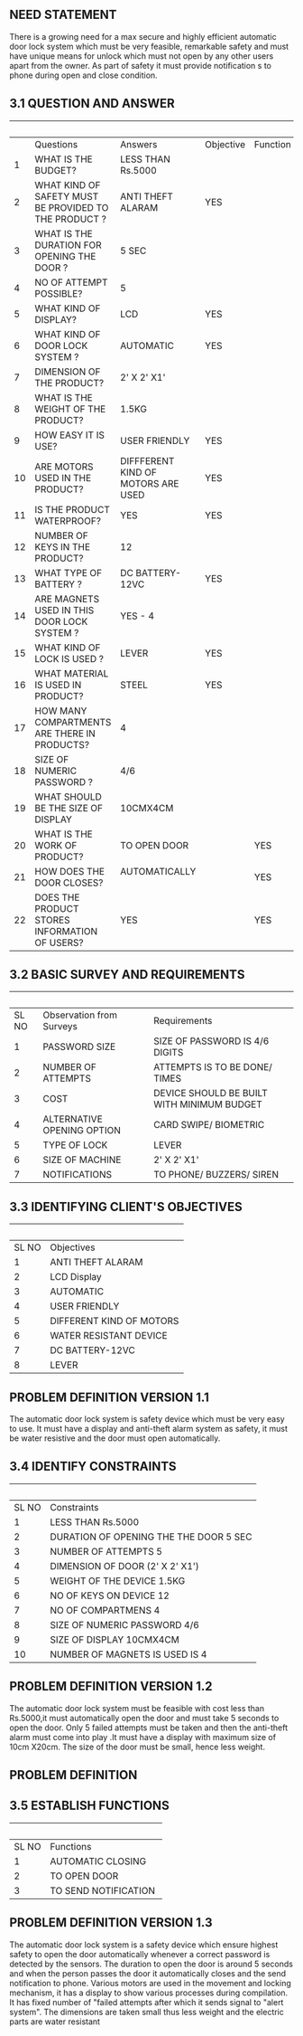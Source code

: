 ##  NEED STATEMENT
  There is a growing need for a max secure and highly efficient automatic door lock system which must be very feasible, remarkable safety and must have unique means for unlock which must not open by any other users apart from the owner. As part of safety it must provide notification s to phone during open and close condition. 

##   3.1 QUESTION AND ANSWER
  |   |   |   |   |  
-- | -- | -- | -- | -- | --
  | Questions | Answers | Objective | Function | Constraint
1 | WHAT IS THE BUDGET? | LESS THAN Rs.5000 |   |   | YES
2 | WHAT KIND OF SAFETY MUST BE PROVIDED TO THE PRODUCT ? | ANTI THEFT ALARAM | YES |   |  
3 | WHAT IS THE DURATION FOR OPENING THE DOOR ? | 5 SEC |   |   | YES
4 | NO OF ATTEMPT POSSIBLE? | 5 |   |   | YES
5 | WHAT KIND OF DISPLAY? | LCD | YES |   |  
6 | WHAT KIND OF DOOR LOCK SYSTEM ? | AUTOMATIC | YES |   |  
7 | DIMENSION OF THE PRODUCT? | 2' X 2' X1' |   |   | YES
8 | WHAT IS THE WEIGHT OF THE PRODUCT? | 1.5KG |   |   | YES
9 | HOW EASY IT IS USE? | USER FRIENDLY | YES |   |  
10 | ARE MOTORS USED IN THE PRODUCT? | DIFFFERENT KIND OF MOTORS ARE USED | YES |   |  
11 | IS THE PRODUCT WATERPROOF? | YES | YES |   |  
12 | NUMBER OF KEYS  IN THE PRODUCT? | 12 |   |   | YES
13 | WHAT TYPE OF BATTERY ? | DC BATTERY-12VC | YES |   |  
14 | ARE MAGNETS USED IN THIS DOOR LOCK SYSTEM ? | YES - 4 |   |   |  
15 | WHAT KIND OF LOCK IS USED ? | LEVER | YES |   |  
16 | WHAT MATERIAL IS USED IN PRODUCT? | STEEL | YES |   |  
17 | HOW MANY COMPARTMENTS ARE THERE IN PRODUCTS? | 4 |   |   | YES
18 | SIZE OF NUMERIC PASSWORD ? | 4/6 |   |   | YES
19 | WHAT SHOULD BE THE SIZE OF DISPLAY | 10CMX4CM |   |   | YES
20 | WHAT IS THE WORK OF PRODUCT? | TO OPEN DOOR |   | YES |  
21 | HOW DOES THE DOOR CLOSES?  | AUTOMATICALLY   |   | YES  |  
22 | DOES THE PRODUCT STORES INFORMATION OF USERS?  | YES  |   | YES  |  

##   3.2 BASIC SURVEY AND REQUIREMENTS

  |   |  
-- | -- | --
SL NO | Observation from Surveys | Requirements
1 | PASSWORD SIZE | SIZE OF PASSWORD IS 4/6 DIGITS
2 | NUMBER OF ATTEMPTS | ATTEMPTS IS TO BE DONE/ TIMES
3 | COST | DEVICE SHOULD BE BUILT WITH MINIMUM BUDGET
4 | ALTERNATIVE OPENING OPTION | CARD SWIPE/ BIOMETRIC
5 | TYPE OF LOCK | LEVER
6 | SIZE OF MACHINE | 2' X 2' X1'
7 | NOTIFICATIONS | TO PHONE/ BUZZERS/ SIREN


##   3.3 IDENTIFYING CLIENT'S OBJECTIVES

  |  
-- | --
SL NO | Objectives
1 | ANTI THEFT ALARAM
2 | LCD Display
3 | AUTOMATIC
4 | USER FRIENDLY
5 | DIFFERENT KIND OF MOTORS
6 | WATER RESISTANT DEVICE
7 | DC BATTERY-12VC
8 | LEVER


##   PROBLEM DEFINITION VERSION 1.1
The automatic door lock system is safety device which must be very easy to use. It must have a display and anti-theft alarm system as safety, it must be water resistive and the door must open automatically.


##   3.4 IDENTIFY CONSTRAINTS

  |  
-- | --
SL NO | Constraints
1 | LESS THAN Rs.5000
2 | DURATION OF OPENING THE THE DOOR 5 SEC
3 | NUMBER OF ATTEMPTS 5
4 | DIMENSION OF DOOR (2' X 2' X1')
5 | WEIGHT OF THE DEVICE 1.5KG
6 | NO OF KEYS ON DEVICE 12
7 | NO OF COMPARTMENS 4
8 | SIZE OF NUMERIC PASSWORD 4/6
9 | SIZE OF DISPLAY 10CMX4CM
10 | NUMBER OF MAGNETS IS USED IS 4

##   PROBLEM DEFINITION VERSION 1.2  
The automatic door lock system must be feasible with cost less than Rs.5000,it must automatically open the door and must take 5 seconds to open the door. Only 5 failed attempts must be taken and then the anti-theft alarm must come into play .It must have a display with maximum size of 10cm X20cm. The size of the door must be small, hence less weight.							
	
## PROBLEM DEFINITION 

##   3.5 ESTABLISH FUNCTIONS
   |  
-- | --
SL NO | Functions
1 | AUTOMATIC CLOSING
2 | TO OPEN DOOR
3 | TO SEND NOTIFICATION 


##   PROBLEM DEFINITION VERSION 1.3
The automatic door lock system is a safety device which ensure highest safety to open the door automatically whenever a correct password is detected by the sensors. The duration to open the door is around 5 seconds and when the person passes the door it automatically closes and the send notification to phone. Various motors are used in the movement and locking mechanism, it has a display to show various processes during compilation. It has fixed number of "failed attempts after which it sends signal to "alert system". The dimensions are taken small thus less weight and the electric parts are water resistant				